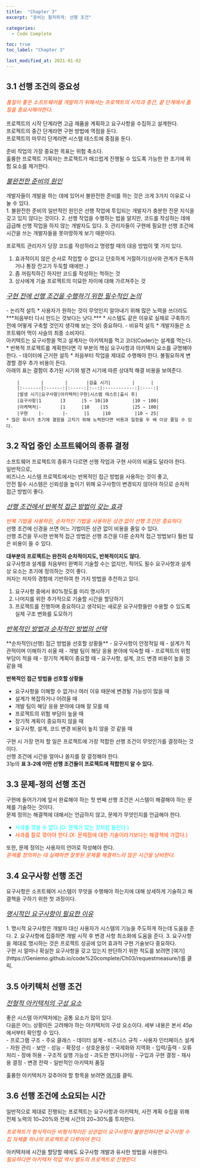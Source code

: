 ```yaml
---
title:  "Chapter 3"
excerpt: "준비는 철저하게: 선행 조건"

categories:
  - Code Complete

toc: true
toc_label: "Chapter 3"

last_modified_at: 2021-01-02
---
```


## 3.1 선행 조건의 중요성

<div style="color: #FF4500;"><i>품질이 좋은 소프트웨어를 개발하기 위해서는 프로젝트의 시작과 중간, 끝 단계에서 품질을 중요시해야한다.</i></div><br>
프로젝트의 시작 단계라면 고급 제품을 계획하고 요구사항을 수집하고 설계한다.<br>
프로젝트의 중간 단계라면 구현 방법에 역점을 둔다.<br>
프로젝트의 마무리 단계라면 시스템 테스트에 중점을 둔다.

준비 작업의 가장 중요한 목표는 위험 축소다.<br>
훌륭한 프로젝트 기획자는 프로젝트가 매끄럽게 진행될 수 있도록 가능한 한 초기에 위험 요소를 제거한다.

<p style = "font-size: 17px;"><u><i>불완전한 준비의 원인</i></u></p>
개발자들이 개발을 하는 데에 있어서 불완전한 준비를 하는 것은 크게 3가지 이유로 나눌 수 있다.<br>
1. 불완전한 준비의 일반적인 원인은 선행 작업에 투입되는 개발자가 충분한 전문 지식을 갖고 있지 않다는 것이다.
2. 선행 작업을 수행하는 법을 알지만, 코드를 작성하는 데에 급급해 선행 작업을 하지 않는 개발자도 있다.
3. 관리자들이 구현에 필요한 선행 조건에 시간을 쓰는 개발자들을 못마땅하게 보기 때문이다.

프로젝트 관리자가 당장 코드를 작성하라고 명령할 때의 대응 방법이 몇 가지 있다.<br>
1. 효과적이지 않은 순서로 작업할 수 없다고 단호하게 거절하기(상사와 관계가 돈독하거나 통장 잔고가 두둑할 때에만..)
2. 좀 꺼림칙하긴 하지만 코드를 작성하는 척하는 것
3. 상사에게 기술 프로젝트의 미묘한 차이에 대해 가르쳐주는 것

<p style = "font-size: 17px;"><u><i>구현 전에 선행 조건을 수행하기 위한 필수적인 논의</i></u></p>
- 논리적 설득
    * 사용자가 원하는 것이 무엇인지 알아내기 위해 많은 노력을 쓰더라도 ***처음부터 다시 만드는 것보다는 낫다.***
    * 시스템도 같은 이유로 실제로 구축하기 전에 어떻게 구축할 것인지 생각해 보는 것이 중요하다.
- 비유적 설득
    * 개발자들은 소프트웨어 먹이 사슬의 최종 소비자다.<br>
    아키텍트는 요구사항을 먹고 설계자는 아키텍처를 먹고 코더(Coder)는 설계를 먹는다.
    * 반복적 프로젝트를 계획한다면 각 부분의 핵심 요구사항과 아키텍처 요소를 규명해야 한다.
- 데이터에 근거한 설득
    * 처음부터 작업을 제대로 수행해야 한다. 불필요하게 변경할 경우 추가 비용이 든다.<br>
    아래의 표는 결함이 추가된 시기와 발견 시기에 따른 상대적 해결 비용을 보여준다.

        |        |        |       |검출 시기|        |      |
        |:-------|:------:|:-----:|:--:|:-----------:|:----:|
        |발생 시기|요구사항|아키텍처|구현|시스템 테스트|출시 후|
        |요구사항|1       |3      |5 ~ 10|10         |10 ~ 100|
        |아케텍처|-       |1      |10    |15         |25 ~ 100|
        |구현    |-       |-      |1     |10         |10 ~ 25|
    * 많은 회사가 초기에 결함을 고치기 위해 노력한다면 비용과 일정을 두 배 이상 줄일 수 있다.

## 3.2 작업 중인 소프트웨어의 종류 결정
소프트웨어 프로젝트의 종류가 다르면 선행 작업과 구현 사이의 비율도 달라야 한다.<br>
일반적으로,<br>
비즈니스 시스템 프로젝트에서는 반복적인 접근 방법을 사용하는 것이 좋고,<br>
안전 필수 시스템은 신뢰성을 높이기 위해 요구사항이 변경되지 않아야 하므로 순차적 접근 방법이 좋다.

<p style = "font-size: 17px;"><u><i>선행 조건에서 반복적 접근 방법이 갖는 효과</i></u></p>
<div style = "color: #FF4500;"><i>반복 기법을 사용하든, 순차적인 기법을 사용하든 상관 없이 선행 조건은 중요하다.</i><br></div>
선행 조건에 신경을 쓰면 어느 기법이든 상관 없이 비용을 줄일 수 있다.<br>
선행 조건을 무시한 반복적 접근 방법은 선행 조건을 다룬 순차적 접근 방법보다 훨씬 많은 비용이 들 수 있다.

**대부분의 프로젝트는 완전히 순차적이지도, 반복적이지도 않다.**<br>
요구사항과 설계를 처음부터 완벽히 기술할 수는 없지만, 적어도 필수 요구사항과 설계상 요소는 초기에 정의하는 것이 좋다.<br>
저자는 저자의 경험에 기반하여 한 가지 방법을 추천하고 있다.<br>
1. 요구사항 중에서 80%정도를 미리 명시하기
2. 나머지를 위한 추가적으로 기술할 시간을 할당하기
3. 프로젝트를 진행하며 중요하다고 생각되는 새로운 요구사항들만 수용할 수 있도록 실제 구조 변화를 도모하기

<p style = "font-size: 17px;"><u><i>반복적인 방법과 순차적인 방법의 선택</i></u></p>
**순차적인(선행) 접근 방법을 선호할 상황들**
- 요구사항이 안정적일 때
- 설계가 직관적이며 이해하기 쉬울 때
- 개발 팀이 해당 응용 분야에 익숙할 때
- 프로젝트의 위험 부담이 적을 때
- 장기적 계획이 중요할 때
- 요구사항, 설계, 코드 변경 비용이 높을 것 같을 때

**반복적인 접근 방법을 선호할 상황들**
- 요구사항을 이해할 수 없거나 여러 이유 때문에 변경될 가능성이 많을 때
- 설계가 복잡하거나 어려울 때
- 개발 팀이 해당 응용 분야에 대해 잘 모를 때
- 프로젝트의 위험 부담이 높을 때
- 장기적 계획이 중요하지 않을 때
- 요구사항, 설계, 코드 변경 비용이 높지 않을 것 같을 때

구현 시 가장 먼저 할 일은 프로젝트에 가장 적합한 선행 조건이 무엇인가를 결정하는 것이다.<br>
선행 조건에 시간을 얼마나 쓸지를 잘 결정해야 한다.<br>
31p의 **표 3-2에 어떤 선행 조건들이 프로젝트에 적합한지 알 수 있다.**

## 3.3 문제-정의 선행 조건
구현에 들어가기에 앞서 완료해야 하는 첫 번째 선행 조건은 시스템이 해결해야 하는 문제를 기술하는 것이다.<br>
문제 정의는 해결책에 대해서는 언급하지 않고, 문제가 무엇인지를 언급해야 한다.
- <div style = "color: #00FFFF;">사과를 깎을 수 없다.(O: 문제가 있는 것처럼 들린다.)</div>
- <div style = "color: #FF4500;">사과를 칼로 깎아야 한다.(X: 문제점에 대한 기술이라기보다는 해결책에 가깝다.)</div>

또한, 문제 정의는 사용자의 언어로 작성해야 한다.<br>
<i style = "color: #FF4500;">문제를 정의하는 데 실패하면 잘못된 문제를 해결하느라 많은 시간을 낭비한다.</i>

## 3.4 요구사항 선행 조건
요구사항은 소프트웨어 시스템이 무엇을 수행해야 하는지에 대해 상세하게 기술하고 해결책을 구하기 위한 첫 과정이다.

<p style = "font-size: 17px;"><u><i>명시적인 요구사항이 필요한 이유</i></u></p>
1. 명시적 요구사항은 개발자 대신 사용자가 시스템의 기능을 주도하게 하는데 도움을 준다.
2. 요구사항에 집중하면 개발 시작 후 변경 사항 최소화에 도움을 준다.
3. 요구사항을 제대로 명시하는 것은 프로젝트 성공에 있어 효과적 구현 기술보다 중요하다.<br>
구현 시 얼마나 확실한 요구사항을 갖고 있는지 판단하기 위한 척도를 보려면 [여기](https://Geniemo.github.io/code%20complete/Ch03/requestmeasure/)를 클릭.

## 3.5 아키텍처 선행 조건
<p style = "font-size: 17px;"><u><i>전형적 아키텍처의 구성 요소</i></u></p>
좋은 시스템 아키텍처에는 공통 요소가 많이 있다.<br>
다음은 어느 상황이든 고려해야 하는 아키텍처의 구성 요소이다. 세부 내용은 본서 45p에서부터 확인할 수 있다.<br>
- 프로그램 구조
- 주요 클래스
- 데이터 설계
- 비즈니스 규칙
- 사용자 인터페이스 설계
- 자원 관리
- 보안
- 성능
- 확장성
- 상호운용성
- 국제화와 지역화
- 입력/출력
- 오류 처리
- 장애 허용
- 구조적 실행 가능성
- 과도한 엔지니어링
- 구입과 구현 결정
- 재사용 결정
- 변경 전략
- 일반적인 아키텍처 품질

훌륭한 아키텍처가 갖추어야 할 항목을 보려면 [여기](https://Geniemo.github.io/code%20complete/Ch03/architecturemeasure/)를 클릭.

## 3.6 선행 조건에 소요되는 시간
일반적으로 제대로 진행되는 프로젝트는 요구사항과 아키텍처, 사전 계획 수립을 위해 전체 노력의 10~20%와 전체 시간의 20~30%를 투자한다.<br>

<i style="color: #FF4500;">프로젝트가 형식적이든 비형식적이든 상관없이 요구사항이 불완전하다면 요구사항 수집 자체를 하나의 프로젝트로 다루어야 한다.</i>

아키텍처에 시간을 할당할 때에도 요구사항 개발과 유사한 방법을 사용한다.<br>
<i style="color: #FF4500;">필요하다면 아키텍처 작업 역시 별도의 프로젝트로 진행한다.</i>